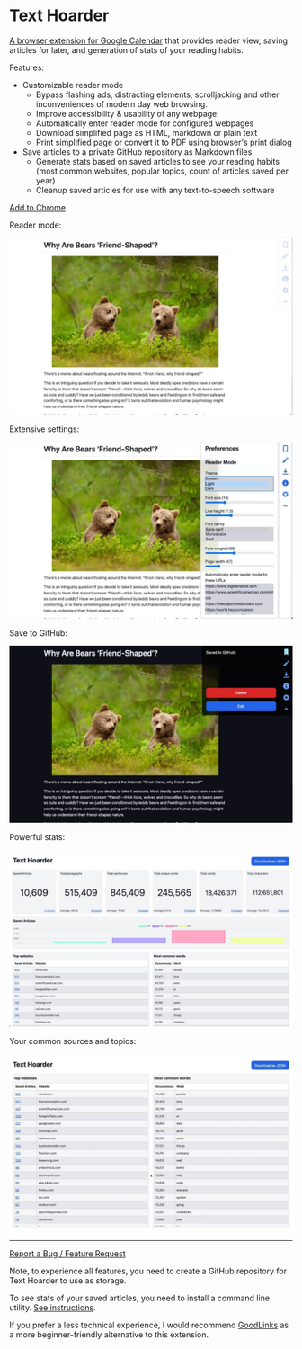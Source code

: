 # Text Hoarder

[A browser extension for Google Calendar](https://chromewebstore.google.com/u/1/detail/bjknebjiadgjchmhppdfdiddfegmcaao)
that provides reader view, saving articles for later, and generation of stats of
your reading habits.

Features:

- Customizable reader mode
  - Bypass flashing ads, distracting elements, scrolljacking and other
    inconveniences of modern day web browsing.
  - Improve accessibility & usability of any webpage
  - Automatically enter reader mode for configured webpages
  - Download simplified page as HTML, markdown or plain text
  - Print simplified page or convert it to PDF using browser's print dialog
- Save articles to a private GitHub repository as Markdown files
  - Generate stats based on saved articles to see your reading habits (most
    common websites, popular topics, count of articles saved per year)
  - Cleanup saved articles for use with any text-to-speech software

[Add to Chrome](https://chromewebstore.google.com/u/1/detail/bjknebjiadgjchmhppdfdiddfegmcaao)

Reader mode:

![](./docs/assets/screenshot-1.jpg)

Extensive settings:

![](./docs/assets/screenshot-2.jpg)

Save to GitHub:

![](./docs/assets/screenshot-3.jpg)

Powerful stats:

![](./docs/assets/screenshot-4.jpg)

Your common sources and topics:

![](./docs/assets/screenshot-5.jpg)

---

[Report a Bug / Feature Request](https://github.com/maxpatiiuk/calendar-plus/issues/new/choose)

Note, to experience all features, you need to create a GitHub repository for
Text Hoarder to use as storage.

To see stats of your saved articles, you need to install a command line utility.
[See instructions](./docs/cli.md).

If you prefer a less technical experience, I would recommend
[GoodLinks](https://goodlinks.app/) as a more beginner-friendly alternative to
this extension.
